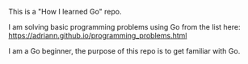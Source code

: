 This is a "How I learned Go" repo.

I am solving basic programming problems using Go from the list here: https://adriann.github.io/programming_problems.html

I am a Go beginner, the purpose of this repo is to get familiar with Go.
